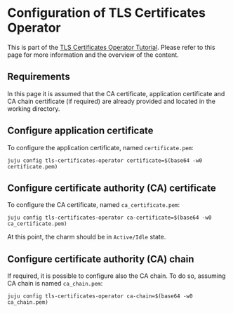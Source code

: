 # Configuration of TLS Certificates Operator
This is part of the [TLS Certificates Operator Tutorial](/t/tls-certificates-operator-tutorial-overview/11605). Please refer to this page for more information and the overview of the content.

## Requirements
In this page it is assumed that the CA certificate, application certificate and CA chain certificate (if required) are already provided and located in the working directory.

## Configure application certificate
To configure the application certificate, named `certificate.pem`:
```shell
juju config tls-certificates-operator certificate=$(base64 -w0 certificate.pem)
```

## Configure certificate authority (CA) certificate
To configure the CA certificate, named `ca_certificate.pem`:
```shell
juju config tls-certificates-operator ca-certificate=$(base64 -w0 ca_certificate.pem)
```

At this point, the charm should be in `Active/Idle` state.

## Configure certificate authority (CA) chain
If required, it is possible to configure also the CA chain. To do so, assuming CA chain is named `ca_chain.pem`:
```shell
juju config tls-certificates-operator ca-chain=$(base64 -w0 ca_chain.pem)
```